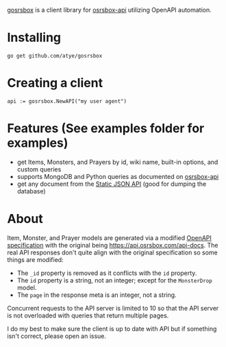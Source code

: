 
[gosrsbox](https://godoc.org/github.com/atye/gosrsbox) is a client library for [osrsbox-api](https://api.osrsbox.com) utilizing OpenAPI automation.
# Installing

```go get github.com/atye/gosrsbox```
# Creating a client

```
api := gosrsbox.NewAPI("my user agent")
```
# Features (See examples folder for examples)
- get Items, Monsters, and Prayers by id, wiki name, built-in options, and custom queries
- supports MongoDB and Python queries as documented on [osrsbox-api](https://api.osrsbox.com)
- get any document from the [Static JSON API](https://www.osrsbox.com/projects/osrsbox-db/#the-osrsbox-static-json-api) (good for dumping the database)
# About
Item, Monster, and Prayer models are generated via a modified [OpenAPI specification](openapi.json) with the original being https://api.osrsbox.com/api-docs.
The real API responses don't quite align with the original specification so some things are modified:

- The `_id` property is removed as it conflicts with the `id` property.
- The `id` property is a string, not an integer; except for the `MonsterDrop` model.
- The `page` in the response meta is an integer, not a string.

Concurrent requests to the API server is limited to 10 so that the API server is not overloaded with queries that return multiple pages.

I do my best to make sure the client is up to date with API but if something isn't correct, please open an issue.

